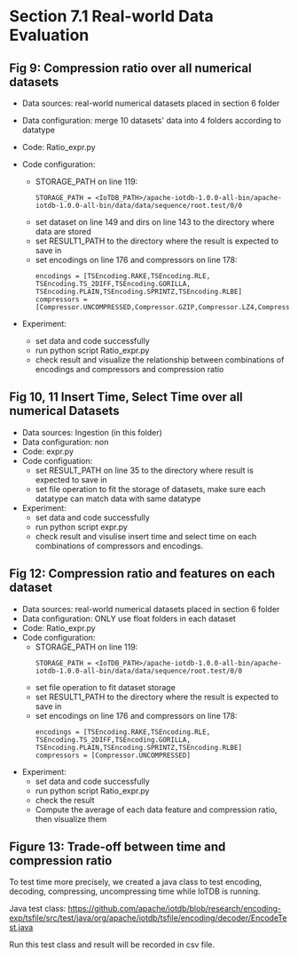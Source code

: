 # Section 7.1 Real-world Data Evaluation

## Fig 9: Compression ratio over all numerical datasets
+ Data sources: real-world numerical datasets placed in section 6 folder
+ Data configuration: merge 10 datasets' data into 4 folders according to datatype
+ Code: Ratio_expr.py

+ Code configuration:
    + STORAGE_PATH on line 119:
        ```
        STORAGE_PATH = <IoTDB_PATH>/apache-iotdb-1.0.0-all-bin/apache-iotdb-1.0.0-all-bin/data/data/sequence/root.test/0/0
        ```
    + set dataset on line 149 and dirs on line 143 to the directory where data are stored
    + set RESULT1_PATH to the directory where the result is expected to save in
    + set encodings on line 176 and compressors on line 178:
        ```
        encodings = [TSEncoding.RAKE,TSEncoding.RLE, TSEncoding.TS_2DIFF,TSEncoding.GORILLA, TSEncoding.PLAIN,TSEncoding.SPRINTZ,TSEncoding.RLBE]
        compressors = [Compressor.UNCOMPRESSED,Compressor.GZIP,Compressor.LZ4,Compressor.SNAPPY]
        ```
+ Experiment:
    + set data and code successfully
    + run python script Ratio_expr.py
    + check result and visualize the relationship between combinations of encodings and compressors and compression ratio

## Fig 10, 11 Insert Time, Select Time over all numerical Datasets
+ Data sources: Ingestion (in this folder)
+ Data configuration: non
+ Code: expr.py
+ Code configuation:
    + set RESULT_PATH on line 35 to the directory where result is expected to save in 
    + set file operation to fit the storage of datasets, make sure each datatype can match data with same datatype
+ Experiment: 
    + set data and code successfully
    + run python script expr.py
    + check result and visulise insert time and select time on each combinations of compressors and encodings.
## Fig 12: Compression ratio and features on each dataset
+ Data sources: real-world numerical datasets placed in section 6 folder
+ Data configuration: ONLY use float folders in each dataset
+ Code: Ratio_expr.py
+ Code configuration: 
    + STORAGE_PATH on line 119:
        ```
        STORAGE_PATH = <IoTDB_PATH>/apache-iotdb-1.0.0-all-bin/apache-iotdb-1.0.0-all-bin/data/data/sequence/root.test/0/0
        ```
    + set file operation to fit dataset storage
    + set RESULT1_PATH to the directory where the result is expected to save in
    + set encodings on line 176 and compressors on line 178:
        ```
        encodings = [TSEncoding.RAKE,TSEncoding.RLE, TSEncoding.TS_2DIFF,TSEncoding.GORILLA, TSEncoding.PLAIN,TSEncoding.SPRINTZ,TSEncoding.RLBE]
        compressors = [Compressor.UNCOMPRESSED]
        ```
+ Experiment:
    + set data and code successfully
    + run python script Ratio_expr.py
    + check the result
    + Compute the average of each data feature and compression ratio, then visualize them

## Figure 13: Trade-off between time and compression ratio 

To test time more precisely, we created a java class to test encoding, decoding, compressing, uncompressing time while IoTDB is running. 

Java test class: https://github.com/apache/iotdb/blob/research/encoding-exp/tsfile/src/test/java/org/apache/iotdb/tsfile/encoding/decoder/EncodeTest.java

Run this test class and result will be recorded in csv file.
